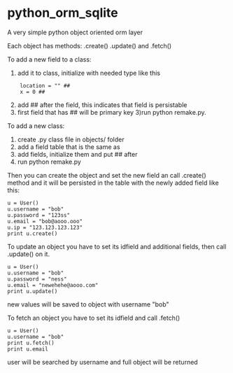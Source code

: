 # python_orm_sqlite
A very simple python object oriented orm layer 

Each object has methods:
.create() .update() and .fetch()

To add a new field to a class:
1) add it to class, initialize with needed type like this
```
    location = "" ##
    x = 0 ##
```

2) add ## after the field, this indicates that field is persistable
3) first field that has ## will be primary key
3)run python remake.py. 

To add a new class:
1) create <name>.py class file in objects/ folder
2) add a field table that is the same as <name>
3) add fields, initialize them and put ## after
4) run python remake.py 

Then you can create the object and set the new field an call .create() method and it will be persisted in the table with the newly added field like this:
```
u = User()
u.username = "bob"
u.password = "123ss"
u.email = "bob@aooo.ooo"
u.ip = "123.123.123.123"
print u.create()
```

To update an object you have to set its idfield and additional fields, then call .update() on it.

```
u = User()
u.username = "bob"
u.password = "ness"
u.email = "newehehe@aooo.com"
print u.update()
```
new values will be saved to object with username "bob"

To fetch an object you have to set its idfield and call .fetch()

```
u = User()
u.username = "bob"
print u.fetch()
print u.email
```

user will be searched by username and full object will be returned

